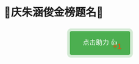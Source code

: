 # 🎉庆朱涵俊金榜题名🎉

<script setup>
import { ref, reactive, onMounted } from 'vue'

const supportCount = ref(0)
const effectKey = ref(0) // 用于强制重新渲染特效
const plusOnes = reactive([]) // 存储多个+1特效

onMounted(() => {
  // 从localStorage获取已存储的助力数
  const count = localStorage.getItem('zhj-support-count')
  supportCount.value = count ? parseInt(count) : 0
})

const addSupport = () => {
  // 增加计数并保存
  supportCount.value++
  localStorage.setItem('zhj-support-count', supportCount.value.toString())
  
  // 触发按钮特效（通过改变key强制重新应用动画）
  effectKey.value++
  
  // 创建新的+1特效
  const id = Date.now()
  plusOnes.push({
    id,
    x: Math.random() * 40 - 20 // 随机水平位置，使多个+1不会完全重叠
  })
  
  // 移除旧的特效
  setTimeout(() => {
    const index = plusOnes.findIndex(item => item.id === id)
    if (index !== -1) {
      plusOnes.splice(index, 1)
    }
  }, 1000)
}
</script>

<div class="support-container">
  <button 
    class="support-button" 
    @click="addSupport"
    :key="`effect-${effectKey}`"
  >
    点击助力 👍
    <span 
      v-for="plusOne in plusOnes" 
      :key="plusOne.id" 
      class="plus-one"
      :style="{left: `calc(50% + ${plusOne.x}px)`}"
    >
      +1
    </span>
  </button>
</div>

<style>
.support-container {
  text-align: center;
  margin: 30px 0;
  position: relative;
}

.support-button {
  background-color: #4CAF50;
  border: none;
  color: white;
  padding: 15px 32px;
  text-align: center;
  text-decoration: none;
  display: inline-block;
  font-size: 16px;
  margin: 4px 2px;
  cursor: pointer;
  border-radius: 4px;
  transition: background-color 0.3s;
  position: relative;
  animation: pulse 0.5s;
}

.support-button:hover {
  background-color: #45a049;
}

@keyframes pulse {
  0% {
    transform: scale(1);
    box-shadow: 0 0 0 0 rgba(76, 175, 80, 0.7);
  }
  
  50% {
    transform: scale(1.1);
    box-shadow: 0 0 0 10px rgba(76, 175, 80, 0);
  }
  
  100% {
    transform: scale(1);
    box-shadow: 0 0 0 0 rgba(76, 175, 80, 0);
  }
}

/* +1渐变效果 */
.plus-one {
  position: absolute;
  top: 0;
  transform: translateX(-50%);
  color: #ff4500;
  font-weight: bold;
  font-size: 18px;
  pointer-events: none;
  animation: float-up 1s cubic-bezier(0.4, 0, 0.2, 1);
  text-shadow: 0 2px 4px rgba(0,0,0,0.1);
  white-space: nowrap;
}

@keyframes float-up {
  0% {
    top: 50%;
    opacity: 0;
    transform: translateX(-50%) scale(0.5);
  }
  
  20% {
    opacity: 1;
    transform: translateX(-50%) scale(1.2);
  }
  
  50% {
    transform: translateX(-50%) scale(1);
  }
  
  100% {
    top: -30px;
    opacity: 0;
    transform: translateX(-50%) scale(0.8);
  }
}
</style>